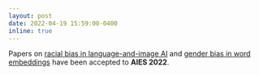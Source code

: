 ```yaml
---
layout: post
date: 2022-04-19 15:59:00-0400
inline: true
---
```


Papers on [racial bias in language-and-image AI](https://arxiv.org/abs/2207.00691) and [gender bias in word embeddings](https://arxiv.org/abs/2206.03390) have been accepted to **AIES 2022**.
